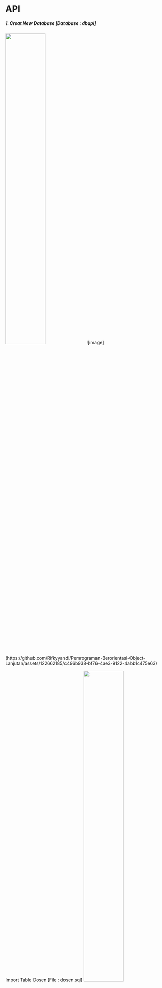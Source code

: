 # API
##### 1. Creat New Database [Database : dbapi]
<img src="" width=50% height=50%>
![image](https://github.com/Rifkyyandi/Pemrograman-Berorientasi-Object-Lanjutan/assets/122662185/c496b938-bf76-4ae3-9122-4abb1c475e63)

Import Table Dosen [File : dosen.sql]
<img src="" width=50% height=50%>
![image](https://github.com/Rifkyyandi/Pemrograman-Berorientasi-Object-Lanjutan/assets/122662185/a844ce38-bb29-4c86-8a55-9e1e8a000424)

Exstrak File pyathlonlite Pada C:\xampp\htdocs [File : pyathlonlite.zip]
